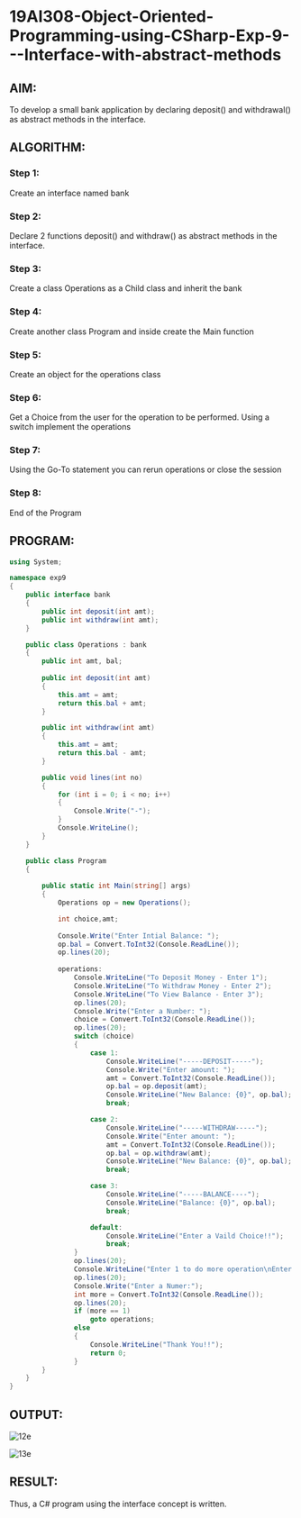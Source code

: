 # 19AI308-Object-Oriented-Programming-using-CSharp-Exp-9---Interface-with-abstract-methods
## AIM:
To develop a small bank application by declaring deposit() and withdrawal() as abstract methods in the interface.

## ALGORITHM:
### Step 1:
Create an interface named bank

### Step 2:
Declare 2 functions deposit() and withdraw() as abstract methods in the interface.

### Step 3:
Create a class Operations as a Child class and inherit the bank

### Step 4:
Create another class Program and inside create the Main function

### Step 5:
Create an object for the operations class

### Step 6:
Get a Choice from the user for the operation to be performed. Using a switch implement the operations

### Step 7:
Using the Go-To statement you can rerun operations or close the session

### Step 8:
End of the Program

## PROGRAM:
```cs
using System;

namespace exp9
{
    public interface bank
    {
        public int deposit(int amt);
        public int withdraw(int amt);
    } 

    public class Operations : bank
    {
        public int amt, bal;
        
        public int deposit(int amt)
        {
            this.amt = amt;
            return this.bal + amt;
        }

        public int withdraw(int amt)
        {
            this.amt = amt;
            return this.bal - amt;
        }

        public void lines(int no)
        {
            for (int i = 0; i < no; i++)
            {
                Console.Write("-");
            }
            Console.WriteLine();
        }
    }

    public class Program
    {
        
        public static int Main(string[] args)
        {
            Operations op = new Operations();

            int choice,amt;
            
            Console.Write("Enter Intial Balance: ");
            op.bal = Convert.ToInt32(Console.ReadLine());
            op.lines(20);
            
            operations:
                Console.WriteLine("To Deposit Money - Enter 1");
                Console.WriteLine("To Withdraw Money - Enter 2");
                Console.WriteLine("To View Balance - Enter 3");
                op.lines(20);
                Console.Write("Enter a Number: ");
                choice = Convert.ToInt32(Console.ReadLine());
                op.lines(20);
                switch (choice)
                {
                    case 1:
                        Console.WriteLine("-----DEPOSIT-----");
                        Console.Write("Enter amount: ");
                        amt = Convert.ToInt32(Console.ReadLine());
                        op.bal = op.deposit(amt);
                        Console.WriteLine("New Balance: {0}", op.bal);
                        break;

                    case 2:
                        Console.WriteLine("-----WITHDRAW-----");
                        Console.Write("Enter amount: ");
                        amt = Convert.ToInt32(Console.ReadLine());
                        op.bal = op.withdraw(amt);
                        Console.WriteLine("New Balance: {0}", op.bal);
                        break;

                    case 3:
                        Console.WriteLine("-----BALANCE----");
                        Console.WriteLine("Balance: {0}", op.bal);
                        break;

                    default:
                        Console.WriteLine("Enter a Vaild Choice!!");
                        break;
                }
                op.lines(20);
                Console.WriteLine("Enter 1 to do more operation\nEnter 2 to close session");
                op.lines(20);
                Console.Write("Enter a Numer:");
                int more = Convert.ToInt32(Console.ReadLine());
                op.lines(20);
                if (more == 1)
                    goto operations;
                else
                {
                    Console.WriteLine("Thank You!!");
                    return 0;
                }
        }
    }
}
```

## OUTPUT:
![12e](https://github.com/user-attachments/assets/ce1346bb-2ada-4d7c-9cbb-08f83ec7ee99)

![13e](https://github.com/user-attachments/assets/5908604b-b32e-498c-a67e-3f4a5b8fe57d)

## RESULT:
Thus, a C# program using the interface concept is written.
